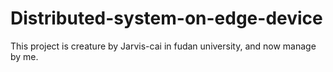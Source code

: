 # Distributed-system-on-edge-device
This project is creature by Jarvis-cai in fudan university, and now manage by me. 
